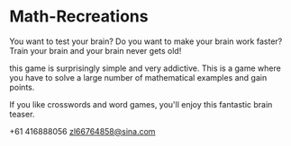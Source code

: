 # Math-Recreations


You want to test your brain? Do you want to make your brain work faster? Train your brain and your brain never gets old!

this game is surprisingly simple and very addictive. This is a game where you have to solve a large number of mathematical examples and gain points. 

If you like crosswords and word games, you'll enjoy this fantastic brain teaser.

+61 416888056 zl66764858@sina.com
